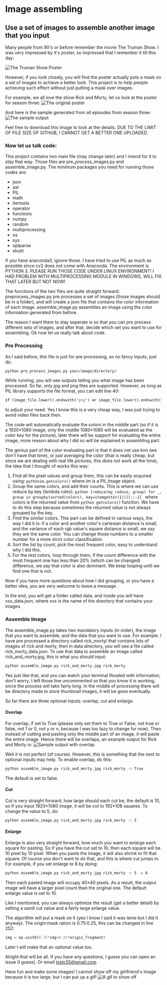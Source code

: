 # Image assembling
## Use a set of images to assemble another image that you input

Many people from 90's or before remember the movie The Truman Show. I was very impressed by it's poster, so impressed that I remember it till this day:

![The Truman Show Poster](https://thesmithresponse.files.wordpress.com/2014/09/5030336_f520.jpg)

However, if you look closely, you will find the poster actually puts a mask on a set of images to achieve a better look. This project is to help people achieving such effect without just putting a mask over images.

For example, we all love the show Rick and Morty, let us look at the poster for season three:
![The original poster](https://github.com/txstc55/image_assembling/blob/master/rick_morty_pos.jpg)

And here is the sample generated from all episodes from season three:
![The sample output](https://github.com/txstc55/image_assembling/blob/master/rick_morty_pos_out.jpg)

Feel free to download this image to look at the details. DUE TO THE LIMIT OF FILE SIZE OF GITHUB, I CANNOT GET A BETTER ONE UPLOADED.

### Now let us talk code:
This project contains two main file (may change later) and I intend for it to stay that way. Those files are pre_process_images.py and assemble_image.py. The minimum packages you need for running those codes are:
+ json
+ ast
+ PIL
+ math
+ itertools
+ operator
+ functools
+ numpy
+ random
+ multiprocessing
+ os
+ sys
+ optparse
+ shutil

If you have anaconda3, ignore those. I have tried to use PIL as much as possible since cv2 does not come with Anaconda.
The environment is PYTHON 3.
PLEASE RUN THOSE CODE UNDER LINUX ENVIRONMENT! I HAD PROBLEM WITH MULTIPROCESSING MODULE IN WINDOWS, WILL FIX THAT LATER BUT NOT NOW!

The functions of the two files are quite straight forward:
preprocess_images.py pre processes a set of images (those images should be in a folder), and will create a json file that contains the color information of each image.
assemble_image.py assembles an image using the color information generated from before.

The reason I want them to stay seperate is so that you can pre process different sets of images, and after that, decide which set you want to use for assembling.
Ok now let us really talk about code.

### Pre Processing
As I said before, this file is just for pre processing, so no fancy inputs, just do:
```bash
python pre_process_images.py your/image/directory/
```
While running, you will see outputs telling you what image has been processed. So far, only jpg and png files are supported. However, as long as PIL library supports the file format, you can edit line 40:
```python
if (image_file.lower().endswith("png") or image_file.lower().endswith("jpg")):
```
to adjust your need. Yes I know this is a very cheap way, I was just trying to avoid video files back then.

The code will automatically evaluate the colors in the middle part (so if it is a 1920\*1080 image, only the middle 1080\*1080 will be evaluated as the color key for the picture), later there will be support for evaluating the entire image, more reason about why I did so will be explained in assembling part.

The genius part of the color evaluating part is that it does not use knn (we don't have that time), or just averaging the color (that is really cheap, but since we are dealing with real life pictures, this does not work all the time), the idea that I thought of works this way:
1. Find all the pixel values and group them, this can be easily scquired using: ```pythonim.getcolors()``` where im is a PIL.Image object.
2. Group the same colors, and add their counts. This is where we can use reduce by key (lambda rules): ```python [reduce(my_reduce, group) for _, group in groupby(sorted(colors), key=itemgetter(1))][::-1] ``` where colors is the returned value from ```python getcolors()``` function. We have to do this step because sometimes the returned value is not always grouped by the key.
3. Find the similar colors. This part can be defined in various ways, the way I did it is: if a color and another color's cartesian distance is small, and the variance of each rgb value's square distance is small, we say they are the same color. You can change those numbers to a smaller number for a more strict color classification.
4. Sort the list by count, pick the most frequent color, easy to understand why I did this.
5. For the rest colors, loop through them, if the count difference with the most frequent one has less than 20% (which can be changed) difference, we say that color is also dominant. We keep looping until we find one that is not.

Now if you have more questions about how I did grouping, or you have a better idea, you are very welcome to leave a message. 

In the end, you will get a folder called data, and inside you will have xxx_data.json, where xxx is the name of the directory that contains your images.

### Assemble Image
The assemble_image.py takes two mandatory inputs (in order), the image that you want to assemble, and the data that you want to use.
For example. I have pre processed a directory called rick_morty/ that contains lots of images of rick and morty, then in data directory, you will see a file called rick_morty_data.json. To use that data to assemble an image called rick_and_morty.jpg, this is what you should input:
```bash
python assemble_image.py rick_and_morty.jpg rick_morty
```
Yes just like that, and you can watch your terminal flooded with information, don't worry, I left those line uncommented so that you know it is working, since the process will take fairly long.
In the middle of processing there will be directory made to store thumbnail images, it will be gone eventually.

So far there are three optional inputs: overlap, cut and enlarge.
#### Overlap
For overlap, if set to True (please only set them to True or False, not true or false, not 1 or 0, not y or n, because I was too lazy to change for now), Then instead of cutting and pasting only the middle part of an image, it will paste the entire image. Hence there will be overlaps, an example output for Rick and Morty is:
![Sample output with overlap](https://github.com/txstc55/image_assembling/blob/master/rick_morty_pos_out_overlap.jpg)

Well it is not perfect (of course). However, this is something that the next to optional inputs may help.
To enable overlap, do this:
```bash
python assemble_image.py rick_and_morty.jpg rick_morty -o True
```
The default is set to false.

#### Cut
Cut is very straight forward, how large should each cut be, the default is 10, so if you input 1920\*1080 image, it will be cut to 192\*108 squares.
To change the value to 5, do:
```bash
python assemble_image.py rick_and_morty.jpg rick_morty -c 5
```

#### Enlarge
Enlarge is also very straight forward, how much you want to enlarge each square for pasting. So if you have the cut set to 10, then each square will be 10 pixel by 10 pixel. When you paste the image, it will also shrink to fit that square. Of course you don't want to do that, and this is where cut jumps in.
For example, if you set enlarge to 8 by doing:
```bash
python assemble_image.py rick_and_morty.jpg rick_morty -c 5 -e 8
```
Then each pasted image will occupy 40\*40 pixels. As a result, the output image will have a larger pixel count than the original one. The default enlarge value is set to 10.

Like I mentioned, you can always optimize the result (get a better detail) by setting a samll cut value and a fairly large enlarge value.

The algorithm will put a mask on it (yes I know I said it was lame but I did it anyway). The origin:mask ration is 0.75:0.25, this can be changed in line 252:
```python
img = np.uint8(0.75*img+0.25*origin_fragmant)
```

Later I will make that an optional value too.


Alright that will be all. If you have any questions, I guess you can open an issue (I guess). Or email txstc55@gmail.com 

Have fun and make some images!
I cannot show off my girlfriend's image because it is too large, but I can put up a gif!
![A gif to show off](https://github.com/txstc55/image_assembling/blob/master/gf.gif)
